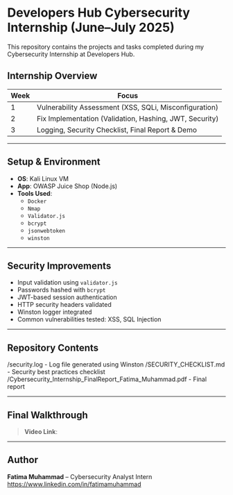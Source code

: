 # Developers Hub Cybersecurity Internship (June–July 2025)

This repository contains the projects and tasks completed during my Cybersecurity Internship at Developers Hub.

## Internship Overview

| Week | Focus |
|------|----------------------------------------------------------|
| 1    | Vulnerability Assessment (XSS, SQLi, Misconfiguration)   |
| 2    | Fix Implementation (Validation, Hashing, JWT, Security) |
| 3    | Logging, Security Checklist, Final Report & Demo        |

---

## Setup & Environment

- **OS**: Kali Linux VM  
- **App**: OWASP Juice Shop (Node.js)  
- **Tools Used**:  
  - `Docker`  
  - `Nmap`  
  - `Validator.js`  
  - `bcrypt`  
  - `jsonwebtoken`  
  - `winston`  

---

## Security Improvements

-  Input validation using `validator.js`  
-  Passwords hashed with `bcrypt`  
-  JWT-based session authentication  
-  HTTP security headers validated  
-  Winston logger integrated  
-  Common vulnerabilities tested: XSS, SQL Injection  

---

## Repository Contents

/security.log - Log file generated using Winston
/SECURITY_CHECKLIST.md - Security best practices checklist
/Cybersecurity_Internship_FinalReport_Fatima_Muhammad.pdf - Final report


---

## Final Walkthrough

> **Video Link**: 

---

## Author

**Fatima Muhammad** – Cybersecurity Analyst Intern  
https://www.linkedin.com/in/fatimamuhammad
